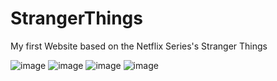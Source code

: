 # StrangerThings
My first Website based on the Netflix Series's Stranger Things

![image](https://user-images.githubusercontent.com/16002751/48594354-33136580-e91e-11e8-9b94-f6da77e4895b.png)
![image](https://user-images.githubusercontent.com/16002751/48594367-3f97be00-e91e-11e8-8081-a3bea7dd29ac.png)
![image](https://user-images.githubusercontent.com/16002751/48594380-50e0ca80-e91e-11e8-8cac-b93851610813.png)
![image](https://user-images.githubusercontent.com/16002751/48594390-59d19c00-e91e-11e8-9426-1c431fdc1bc7.png)
